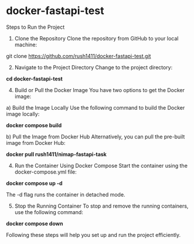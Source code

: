 # docker-fastapi-test

Steps to Run the Project
1. Clone the Repository
Clone the repository from GitHub to your local machine:

git clone https://github.com/rush1411/docker-fastapi-test.git

2. Navigate to the Project Directory
Change to the project directory:

**cd docker-fastapi-test**

4. Build or Pull the Docker Image
You have two options to get the Docker image:

a) Build the Image Locally
Use the following command to build the Docker image locally:


**docker compose build**


b) Pull the Image from Docker Hub
Alternatively, you can pull the pre-built image from Docker Hub:

**docker pull rush1411/nimap-fastapi-task**

4. Run the Container Using Docker Compose
Start the container using the docker-compose.yml file:

**docker compose up -d**

The -d flag runs the container in detached mode.

5. Stop the Running Container
To stop and remove the running containers, use the following command:

**docker compose down**

Following these steps will help you set up and run the project efficiently.
